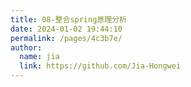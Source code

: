 ```yaml
---
title: 08-整合spring原理分析
date: 2024-01-02 19:44:10
permalink: /pages/4c3b7e/
author: 
  name: jia
  link: https://github.com/Jia-Hongwei
---
```

